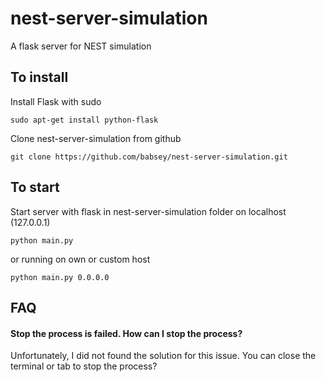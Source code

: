 # nest-server-simulation
A flask server for NEST simulation


## To install

Install Flask with sudo
```
sudo apt-get install python-flask
```

Clone nest-server-simulation from github
```
git clone https://github.com/babsey/nest-server-simulation.git
```

## To start

Start server with flask in nest-server-simulation folder on localhost (127.0.0.1)
```
python main.py
```

or running on own or custom host
```
python main.py 0.0.0.0
```

## FAQ

#### Stop the process is failed. How can I stop the process?

Unfortunately, I did not found the solution for this issue.
You can close the terminal or tab to stop the process?
